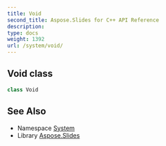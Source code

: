 ```yaml
---
title: Void
second_title: Aspose.Slides for C++ API Reference
description: 
type: docs
weight: 1392
url: /system/void/
---
```

## Void class




```cpp
class Void
```

## See Also

* Namespace [System](../)
* Library [Aspose.Slides](../../)
